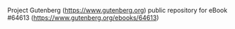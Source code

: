 Project Gutenberg (https://www.gutenberg.org) public repository for
eBook #64613 (https://www.gutenberg.org/ebooks/64613)
